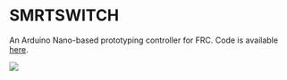 # SMRTSWITCH

An Arduino Nano-based prototyping controller for FRC. Code is available [here](https://github.com/frc4646/smrtswitch).

![](https://raw.githubusercontent.com/frc4646/smrtswitch-board/master/smrtswitch.png)